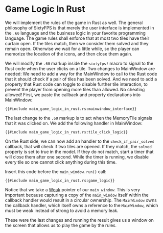 # Game Logic In Rust

We will implement the rules of the game in Rust as well. The general philosophy of SixtyFPS is that merely the user
interface is implemented in the `.60` language and the business logic in your favorite programming
language. The game rules shall enforce that at most two tiles have their curtain open. If the tiles match, then we
consider them solved and they remain open. Otherwise we wait for a little while, so the player can memorize
the location of the icons, and then close them again.

We will modify the `.60` markup inside the `sixtyfps!` macro to signal to the Rust code when the user clicks on a tile.
Two changes to <span class="hljs-title">MainWindow</span> are needed: We need to add a way for the MainWindow to call to the Rust code that it should
check if a pair of tiles has been solved. And we need to add a property that Rust code can toggle to disable further
tile interaction, to prevent the player from opening more tiles than allowed. No cheating allowed! First, we paste
the callback and property declarations into <span class="hljs-title">MainWindow</span>:

```60
{{#include main_game_logic_in_rust.rs:mainwindow_interface}}
```

The last change to the `.60` markup is to act when the <span class="hljs-title">MemoryTile</span> signals that it was clicked on.
We add the following handler in <span class="hljs-title">MainWindow</span>:

```60
{{#include main_game_logic_in_rust.rs:tile_click_logic}}
```

On the Rust side, we can now add an handler to the `check_if_pair_solved` callback, that will check if
two tiles are opened. If they match, the `solved` property is set to true in the model. If they do not
match, start a timer that will close them after one second. While the timer is running, we disable every tile so
one cannot click anything during this time.

Insert this code before the `main_window.run()` call:

```rust,noplayground
{{#include main_game_logic_in_rust.rs:game_logic}}
```

Notice that we take a [Weak](https://sixtyfps.io/docs/rust/sixtyfps/struct.weak) pointer of our `main_window`. This is very
important because capturing a copy of the `main_window` itself within the callback handler would result in a circular ownership.
The `MainWindow` owns the callback handler, which itself owns a reference to the `MainWindow`, which must be weak
instead of strong to avoid a memory leak.

These were the last changes and running the result gives us a window on the screen that allows us
to play the game by the rules.

